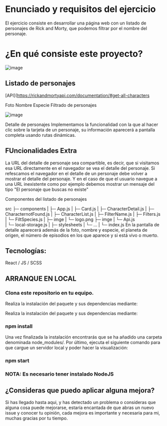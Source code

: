 # Enunciado y requisitos del ejercicio

El ejercicio consiste en desarrollar una página web con un listado de personajes de Rick and Morty, que podemos filtrar por el nombre del personaje.

# ¿En qué consiste este proyecto? 
![image](https://user-images.githubusercontent.com/81588630/124917275-e5c6f380-dff3-11eb-9d8e-818d55bcd5e2.png)

## Listado de personajes

[API](https://rickandmortyapi.com/documentation/#get-all-characters

Foto
Nombre
Especie
Filtrado de personajes

![image](https://user-images.githubusercontent.com/81588630/124917344-00996800-dff4-11eb-9a93-cc39384540df.png)

Detalle de personajes Implementamos la funcionalidad con la que al hacer clic sobre la tarjeta de un personaje, su información aparecerá a pantalla completa usando rutas dinámicas.

## FUncionalidades Extra
La URL del detalle de personaje sea compartible, es decir, que si visitamos esa URL directamente en el navegador se vea el detalle del personaje. Si refescamos el navegador en el detalle de un personaje debe volver a mostrar el detalle del personaje.
Y en el caso de que el usuario navegue a una URL inexistente como por ejemplo debemos mostrar un mensaje del tipo "El personaje que buscas no existe"

Componentes del listado de personajes

src
├─ components
| ├─ App.js
| ├─ Card.js
| ├─ CharacterDetail.js
| ├─ CharacternotFound.js
| ├─ CharacterList.js
| ├─ FilterName.js
| ├─ Filters.js
| └─ FiltSpecies.js
|
├─ imge
| └─ logo.png
├─ imge
| └─ Api.js  
| └─ local-storage.js
|
├─ stylesheets
| └─ ...
|
└─ index.js
En la pantalla de detalle aparecerá además de la foto, nombre y especie, el planeta de origen, el número de episodios en los que aparece y si está vivo o muerto.

## Tecnologías:

React / JS / SCSS

## ARRANQUE EN LOCAL

### Clona este repositorio en tu equipo.

Realiza la instalación del paquete y sus dependencias mediante:

Realiza la instalación del paquete y sus dependencias mediante:

### npm install

Una vez finalizada la instalación encontrarás que se ha añadido una carpeta denominada node_modules/.
Por último, ejecuta el siguiente comando para que cargue un servidor local y poder hacer la visualización:

### npm start

### NOTA: Es necesario tener instalado NodeJS

## ¿Consideras que puedo aplicar alguna mejora?

Si has llegado hasta aqui, y has detectado un problema o consideras que alguna cosa puede mejorarse, estaría encantada de que abras un nuevo issue y conocer tu opinión, cada mejora es importante y necesaria para mi, muchas gracias por tu tiempo.

